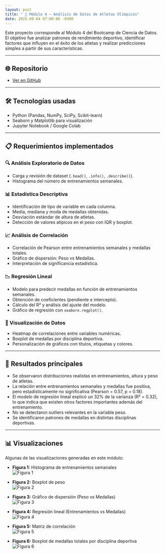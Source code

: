 ```yaml
---
layout: post
title: " 🏅 Módulo 4 – Análisis de Datos de Atletas Olímpicos"
date: 2025-09-04 07:00:00 -0300
---
```



Este proyecto corresponde al Módulo 4 del Bootcamp de Ciencia de Datos.  
El objetivo fue analizar patrones de rendimiento deportivo, identificar factores que influyen en el éxito de los atletas y realizar predicciones simples a partir de sus características.  

---

## 🌐 Repositorio
- [Ver en GitHub](https://github.com/LirBast/Portafolio/tree/portafolio/modulo_4)  

---

## 🛠️ Tecnologías usadas
- Python (Pandas, NumPy, SciPy, Scikit-learn)  
- Seaborn y Matplotlib para visualización  
- Jupyter Notebook / Google Colab  

---

## 📋 Requerimientos implementados  

### 🔍 Análisis Exploratorio de Datos
- Carga y revisión de dataset (`.head()`, `.info()`, `.describe()`).  
- Histograma del número de entrenamientos semanales.  

### 📊 Estadística Descriptiva
- Identificación de tipo de variable en cada columna.  
- Media, mediana y moda de medallas obtenidas.  
- Desviación estándar de altura de atletas.  
- Detección de valores atípicos en el peso con IQR y boxplot.  

### 📈 Análisis de Correlación
- Correlación de Pearson entre entrenamientos semanales y medallas totales.  
- Gráfico de dispersión: Peso vs Medallas.  
- Interpretación de significancia estadística.  

### 📉 Regresión Lineal
- Modelo para predecir medallas en función de entrenamientos semanales.  
- Obtención de coeficientes (pendiente e intercepto).  
- Cálculo del R² y análisis del ajuste del modelo.  
- Gráfico de regresión con `seaborn.regplot()`.  

### 🎨 Visualización de Datos
- Heatmap de correlaciones entre variables numéricas.  
- Boxplot de medallas por disciplina deportiva.  
- Personalización de gráficos con títulos, etiquetas y colores.  

---

## 🎯 Resultados principales
- Se observaron distribuciones realistas en entrenamientos, altura y peso de atletas.  
- La relación entre entrenamientos semanales y medallas fue positiva, pero estadísticamente no significativa (Pearson = 0.57, p = 0.18).  
- El modelo de regresión lineal explicó un 32% de la varianza (R² = 0.32), lo que indica que existen otros factores importantes además del entrenamiento.  
- No se detectaron outliers relevantes en la variable peso.  
- Se identificaron patrones de medallas en distintas disciplinas deportivas.  

---

## 📊 Visualizaciones  

Algunas de las visualizaciones generadas en este módulo:  

- **Figura 1:** Histograma de entrenamientos semanales  
  ![Figura 1](assets/images/20250110_mod4/Figure_1.png)

- **Figura 2:** Boxplot de peso  
  ![Figura 2](assets/images/20250110_mod4/Figure_2.png)

- **Figura 3:** Gráfico de dispersión (Peso vs Medallas)  
  ![Figura 3](assets/images/20250110_mod4/Figure_3.png)

- **Figura 4:** Regresión lineal (Entrenamientos vs Medallas)  
  ![Figura 4](assets/images/20250110_mod4/Figure_4.png)

- **Figura 5:** Matriz de correlación  
  ![Figura 5](assets/images/20250110_mod4/Figure_5.png)

- **Figura 6:** Boxplot de medallas totales por disciplina deportiva  
  ![Figura 6](assets/images/20250110_mod4/Figure_6.png)
